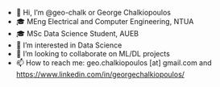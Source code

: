 - 👋 Hi, I’m @geo-chalk or George Chalkiopoulos
- 🎓 MEng Electrical and Computer Engineering, NTUA
- 🎓 MSc Data Science Student, AUEB
- 👀 I’m interested in Data Science 
- 💞️ I’m looking to collaborate on ML/DL projects
- 📫 How to reach me: geo.chalkiopoulos [at] gmail.com and https://www.linkedin.com/in/georgechalkiopoulos/

<!---
geo-chalk/geo-chalk is a ✨ special ✨ repository because its `README.md` (this file) appears on your GitHub profile.
You can click the Preview link to take a look at your changes.
--->
